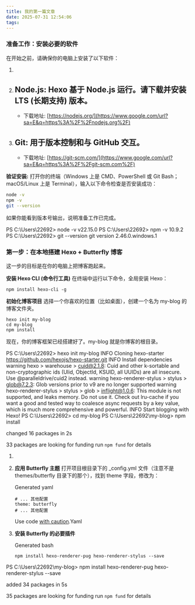 ```yaml
---
title: 我的第一篇文章
date: 2025-07-31 12:54:06
tags:
---
```

### 准备工作：安装必要的软件

在开始之前，请确保你的电脑上安装了以下软件：

1. 
2. **Node.js**: Hexo 基于 Node.js 运行。请下载并安装 **LTS (长期支持)** 版本。
   - 
   - 下载地址: [https://nodejs.org/](https://www.google.com/url?sa=E&q=https%3A%2F%2Fnodejs.org%2F)
3. **Git**: 用于版本控制和与 GitHub 交互。
   - 
   - 下载地址: [https://git-scm.com/](https://www.google.com/url?sa=E&q=https%3A%2F%2Fgit-scm.com%2F)

**验证安装:**
打开你的终端（Windows 上是 CMD、PowerShell 或 Git Bash；macOS/Linux 上是 Terminal），输入以下命令检查是否安装成功：

```bash
node -v
npm -v
git --version
```

如果你能看到版本号输出，说明准备工作已完成。

PS C:\Users\22692> node -v
v22.15.0
PS C:\Users\22692> npm -v
10.9.2
PS C:\Users\22692> git --version
git version 2.46.0.windows.1

### 第一步：在本地搭建 Hexo + Butterfly 博客

这一步的目标是在你的电脑上把博客跑起来。

**安装 Hexo CLI (命令行工具)**
在终端中运行以下命令，全局安装 Hexo：

```
npm install hexo-cli -g
```

**初始化博客项目**
选择一个你喜欢的位置（比如桌面），创建一个名为 my-blog 的博客文件夹。

```
hexo init my-blog
cd my-blog
npm install
```

现在，你的博客框架已经搭建好了。my-blog 就是你博客的根目录。

PS C:\Users\22692> hexo init my-blog
INFO  Cloning hexo-starter https://github.com/hexojs/hexo-starter.git
INFO  Install dependencies
warning hexo > warehouse > cuid@2.1.8: Cuid and other k-sortable and non-cryptographic ids (Ulid, ObjectId, KSUID, all UUIDs) are all insecure. Use @paralleldrive/cuid2 instead.
warning hexo-renderer-stylus > stylus > glob@7.2.3: Glob versions prior to v9 are no longer supported
warning hexo-renderer-stylus > stylus > glob > inflight@1.0.6: This module is not supported, and leaks memory. Do not use it. Check out lru-cache if you want a good and tested way to coalesce async requests by a key value, which is much more comprehensive and powerful.
INFO  Start blogging with Hexo!
PS C:\Users\22692> cd my-blog
PS C:\Users\22692\my-blog> npm install

changed 16 packages in 2s

33 packages are looking for funding
  run `npm fund` for details



1. 

2. **应用 Butterfly 主题**
   打开项目根目录下的 _config.yml 文件（注意不是 themes/butterfly 目录下的那个），找到 theme 字段，修改为：

   Generated yaml

   ```
   # ... 其他配置
   theme: butterfly
   # ... 其他配置
   ```

   Use code [with caution](https://support.google.com/legal/answer/13505487).Yaml

3. **安装 Butterfly 的必要插件**

   Generated bash

   ```
   npm install hexo-renderer-pug hexo-renderer-stylus --save
   ```

PS C:\Users\22692\my-blog> npm install hexo-renderer-pug hexo-renderer-stylus --save

added 34 packages in 5s

35 packages are looking for funding
  run `npm fund` for details

